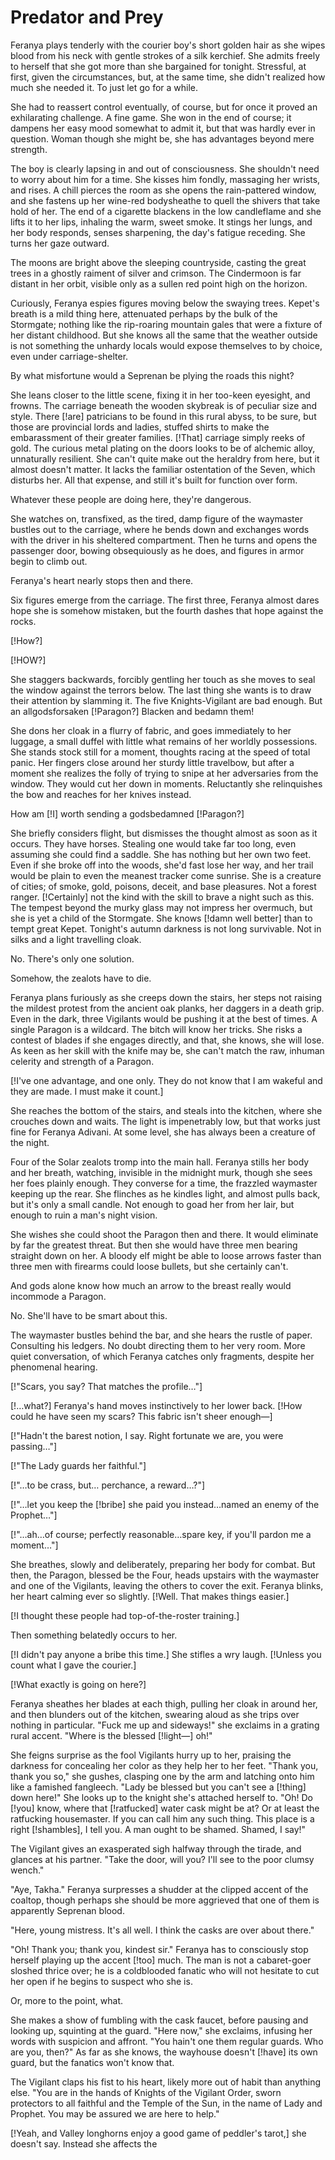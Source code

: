 # Predator and Prey

Feranya plays tenderly with the courier boy's short golden hair as she wipes blood from his neck with gentle strokes of a silk kerchief. She admits freely to herself that she got more than she bargained for tonight. Stressful, at first, given the circumstances, but, at the same time, she didn't realized how much she needed it. To just let go for a while.

She had to reassert control eventually, of course, but for once it proved an exhilarating challenge. A fine game. She won in the end of course; it dampens her easy mood somewhat to admit it, but that was hardly ever in question. Woman though she might be, she has advantages beyond mere strength.

The boy is clearly lapsing in and out of consciousness. She shouldn't need to worry about him for a time. She kisses him fondly, massaging her wrists, and rises. A chill pierces the room as she opens the rain-pattered window, and she fastens up her wine-red bodysheathe to quell the shivers that take hold of her. The end of a cigarette blackens in the low candleflame and she lifts it to her lips, inhaling the warm, sweet smoke. It stings her lungs, and her body responds, senses sharpening, the day's fatigue receding. She turns her gaze outward.

The moons are bright above the sleeping countryside, casting the great trees in a ghostly raiment of silver and crimson. The Cindermoon is far distant in her orbit, visible only as a sullen red point high on the horizon.

Curiously, Feranya espies figures moving below the swaying trees. Kepet's breath is a mild thing here, attenuated perhaps by the bulk of the Stormgate; nothing like the rip-roaring mountain gales that were a fixture of her distant childhood. But she knows all the same that the weather outside is not something the unhardy locals would expose themselves to by choice, even under carriage-shelter.

By what misfortune would a Seprenan be plying the roads this night?

She leans closer to the little scene, fixing it in her too-keen eyesight, and frowns. The carriage beneath the wooden skybreak is of peculiar size and style. There [!are] patricians to be found in this rural abyss, to be sure, but those are provincial lords and ladies, stuffed shirts to make the embarassment of their greater families. [!That] carriage simply reeks of gold. The curious metal plating on the doors looks to be of alchemic alloy, unnaturally resilient. She can't quite make out the heraldry from here, but it almost doesn't matter. It lacks the familiar ostentation of the Seven, which disturbs her. All that expense, and still it's built for function over form.

Whatever these people are doing here, they're dangerous.

She watches on, transfixed, as the tired, damp figure of the waymaster bustles out to the carriage, where he bends down and exchanges words with the driver in his sheltered compartment. Then he turns and opens the passenger door, bowing obsequiously as he does, and figures in armor begin to climb out.

Feranya's heart nearly stops then and there.

Six figures emerge from the carriage. The first three, Feranya almost dares hope she is somehow mistaken, but the fourth dashes that hope against the rocks.

[!How?]

[!HOW?]

She staggers backwards, forcibly gentling her touch as she moves to seal the window against the terrors below. The last thing she wants is to draw their attention by slamming it. The five Knights-Vigilant are bad enough. But an allgodsforsaken [!Paragon?] Blacken and bedamn them!

She dons her cloak in a flurry of fabric, and goes immediately to her luggage, a small duffel with little what remains of her worldly possessions. She stands stock still for a moment, thoughts racing at the speed of total panic. Her fingers close around her sturdy little travelbow, but after a moment she realizes the folly of trying to snipe at her adversaries from the window. They would cut her down in moments. Reluctantly she relinquishes the bow and reaches for her knives instead.

How am [!I] worth sending a godsbedamned [!Paragon?]

She briefly considers flight, but dismisses the thought almost as soon as it occurs. They have horses. Stealing one would take far too long, even assuming she could find a saddle. She has nothing but her own two feet. Even if she broke off into the woods, she'd fast lose her way, and her trail would be plain to even the meanest tracker come sunrise. She is a creature of cities; of smoke, gold, poisons, deceit, and base pleasures. Not a forest ranger. [!Certainly] not the kind with the skill to brave a night such as this. The tempest beyond the murky glass may not impress her overmuch, but she is yet a child of the Stormgate. She knows [!damn well better] than to tempt great Kepet. Tonight's autumn darkness is not long survivable. Not in silks and a light travelling cloak.

No. There's only one solution.

Somehow, the zealots have to die.

Feranya plans furiously as she creeps down the stairs, her steps not raising the mildest protest from the ancient oak planks, her daggers in a death grip. Even in the dark, three Vigilants would be pushing it at the best of times. A single Paragon is a wildcard. The bitch will know her tricks. She risks a contest of blades if she engages directly, and that, she knows, she will lose. As keen as her skill with the knife may be, she can't match the raw, inhuman celerity and strength of a Paragon.

[!I've one advantage, and one only. They do not know that I am wakeful and they are made. I must make it count.]

She reaches the bottom of the stairs, and steals into the kitchen, where she crouches down and waits. The light is impenetrably low, but that works just fine for Feranya Adivani. At some level, she has always been a creature of the night.

Four of the Solar zealots tromp into the main hall. Feranya stills her body and her breath, watching, invisible in the midnight murk, though she sees her foes plainly enough. They converse for a time, the frazzled waymaster keeping up the rear. She flinches as he kindles light, and almost pulls back, but it's only a small candle. Not enough to goad her from her lair, but enough to ruin a man's night vision.

She wishes she could shoot the Paragon then and there. It would eliminate by far the greatest threat. But then she would have three men bearing straight down on her. A bloody elf might be able to loose arrows faster than three men with firearms could loose bullets, but she certainly can't.

And gods alone know how much an arrow to the breast really would incommode a Paragon.

No. She'll have to be smart about this.

The waymaster bustles behind the bar, and she hears the rustle of paper. Consulting his ledgers. No doubt directing them to her very room. More quiet conversation, of which Feranya catches only fragments, despite her phenomenal hearing.

[!"Scars, you say? That matches the profile…"]

[!…what?] Feranya's hand moves instinctively to her lower back. [!How could he have seen my scars? This fabric isn't sheer enough—]

[!"Hadn't the barest notion, I say. Right fortunate we are, you were passing…"]

[!"The Lady guards her faithful."]

[!"…to be crass, but… perchance, a reward…?"]

[!"…let you keep the [!bribe] she paid you instead…named an enemy of the Prophet…"]

[!"…ah…of course; perfectly reasonable…spare key, if you'll pardon me a moment…"]

She breathes, slowly and deliberately, preparing her body for combat. But then, the Paragon, blessed be the Four, heads upstairs with the waymaster and one of the Vigilants, leaving the others to cover the exit. Feranya blinks, her heart calming ever so slightly. [!Well. That makes things easier.]

[!I thought these people had top-of-the-roster training.]

Then something belatedly occurs to her.

[!I didn't pay anyone a bribe this time.] She stifles a wry laugh. [!Unless you count what I gave the courier.]

[!What exactly is going on here?]

Feranya sheathes her blades at each thigh, pulling her cloak in around her, and then blunders out of the kitchen, swearing aloud as she trips over nothing in particular. "Fuck me up and sideways!" she exclaims in a grating rural accent. "Where is the blessed [!light—] oh!"

She feigns surprise as the fool Vigilants hurry up to her, praising the darkness for concealing her color as they help her to her feet. "Thank you, thank you so," she gushes, clasping one by the arm and latching onto him like a famished fangleech. "Lady be blessed but you can't see a [!thing] down here!" She looks up to the knight she's attached herself to. "Oh! Do [!you] know, where that [!ratfucked] water cask might be at? Or at least the ratfucking housemaster. If you can call him any such thing. This place is a right [!shambles], I tell you. A man ought to be shamed. Shamed, I say!"

The Vigilant gives an exasperated sigh halfway through the tirade, and glances at his partner. "Take the door, will you? I'll see to the poor clumsy wench."

"Aye, Takha." Feranya surpresses a shudder at the clipped accent of the coaltop, though perhaps she should be more aggrieved that one of them is apparently Seprenan blood.

"Here, young mistress. It's all well. I think the casks are over about there."

"Oh! Thank you; thank you, kindest sir." Feranya has to consciously stop herself playing up the accent [!too] much. The man is not a cabaret-goer sloshed thrice over; he is a coldblooded fanatic who will not hesitate to cut her open if he begins to suspect who she is.

Or, more to the point, what.

She makes a show of fumbling with the cask faucet, before pausing and looking up, squinting at the guard. "Here now," she exclaims, infusing her words with suspicion and affront. "You hain't one them regular guards. Who are you, then?" As far as she knows, the wayhouse doesn't [!have] its own guard, but the fanatics won't know that.

The Vigilant claps his fist to his heart, likely more out of habit than anything else. "You are in the hands of Knights of the Vigilant Order, sworn protectors to all faithful and the Temple of the Sun, in the name of Lady and Prophet. You may be assured we are here to help."

[!Yeah, and Valley longhorns enjoy a good game of peddler's tarot,] she doesn't say. Instead she affects the 
